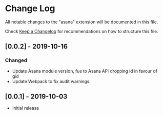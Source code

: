 # Change Log

All notable changes to the "asana" extension will be documented in this file.

Check [Keep a Changelog](http://keepachangelog.com/) for recommendations on how to structure this file.

## [0.0.2] - 2019-10-16
### Changed
- Update Asana module version, fue to Asana API dropping id in favour of gid
- Update Webpack to fix audit warnings

## [0.0.1] - 2019-10-03

- Initial release